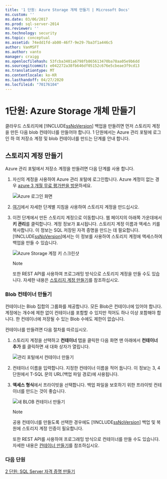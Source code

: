 ```yaml
---
title: '1 단원: Azure Storage 개체 만들기 | Microsoft Docs'
ms.custom: ''
ms.date: 03/06/2017
ms.prod: sql-server-2014
ms.reviewer: ''
ms.technology: security
ms.topic: conceptual
ms.assetid: 74edd1fd-ab00-46f7-9e29-7ba3f1a446c5
author: VanMSFT
ms.author: vanto
manager: craigg
ms.openlocfilehash: 53fcba3401a6798fb865613470ba78aa05e9b6dd
ms.sourcegitcommit: e042272a38fb646df05152c676e5cbeae3f9cd13
ms.translationtype: MT
ms.contentlocale: ko-KR
ms.lasthandoff: 04/27/2020
ms.locfileid: "70176104"
---
```

# <a name="lesson-1-create-azure-storage-objects"></a>1단원: Azure Storage 개체 만들기
  클라우드 스토리지에 [!INCLUDE[ssNoVersion](../includes/ssnoversion-md.md)] 백업을 만들려면 먼저 스토리지 계정을 만든 다음 blob 컨테이너를 만들어야 합니다. 1 단원에서는 Azure 관리 포털에 로그인 하 여 저장소 계정 및 blob 컨테이너를 만드는 단계를 안내 합니다.  
  
## <a name="create-a-storage-account"></a>스토리지 계정 만들기  
 Azure 관리 포털에서 저장소 계정을 만들려면 다음 단계를 사용 합니다.  
  
1.  자신의 계정을 사용하여 Azure 관리 포털에 로그인합니다. Azure 계정이 없는 경우 [azure 3 개월 무료 평가판을 방문](https://go.microsoft.com/fwlink/?LinkId=271927)하세요.  
  
     ![Azure 로그인 화면](../../2014/tutorials/media/windowazurelogin-backuptocloud.gif "Azure 로그인 화면")  
  
2.  [여기](https://go.microsoft.com/fwlink/?LinkId=271926)에서 자세한 단계별 지침을 사용하여 스토리지 계정을 만드십시오.  
  
3.  이전 단계에서 만든 스토리지 계정으로 이동합니다. 웹 페이지의 아래쪽 가운데에서 **키 관리**를 클릭합니다. 계정 정보가 표시됩니다. 스토리지 계정 이름과 액세스 키를 복사합니다. 이 정보는 SQL 저장된 자격 증명을 만드는 데 필요합니다. [!INCLUDE[ssNoVersion](../includes/ssnoversion-md.md)]에서는 이 정보를 사용하여 스토리지 계정에 액세스하여 백업을 만들 수 있습니다.  
  
     ![Azure Storage 계정 키 스크린샷](../../2014/tutorials/media/manageaccesskeys-backuptocloud.gif "Azure Storage 계정 키 스크린샷")  
  
    > [!NOTE]  
    >  또한 REST API를 사용하여 프로그래밍 방식으로 스토리지 계정을 만들 수도 있습니다. 자세한 내용은 [스토리지 계정 만들기](https://go.microsoft.com/fwlink/?LinkId=271928)를 참조하십시오.  
  
### <a name="create-a-blob-container"></a>Blob 컨테이너 만들기  
 컨테이너는 Blob 집합의 그룹화를 제공합니다. 모든 Blob은 컨테이너에 있어야 합니다. 계정에는 개수에 제한 없이 컨테이너를 포함할 수 있지만 적어도 하나 이상 포함해야 합니다. 한 컨테이너에 저장될 수 있는 Blob 수에도 제한이 없습니다.  
  
 컨테이너를 만들려면 다음 절차를 따르십시오.  
  
1.  스토리지 계정을 선택하고 **컨테이너** 탭을 클릭한 다음 화면 맨 아래에서 **컨테이너 추가** 를 클릭하면 새 대화 상자가 열립니다.  
  
     ![관리 포털에서 컨테이너 만들기](../../2014/tutorials/media/backuptocloud.gif "관리 포털에서 컨테이너 만들기")  
  
2.  컨테이너 이름을 입력합니다. 지정한 컨테이너 이름을 적어 둡니다. 이 정보는 3, 4단원에서 T-SQL 문의 URL(백업 파일 경로)에 사용됩니다.  
  
3.  **액세스 형식**에서 프라이빗을 선택합니다. 백업 파일을 보호하기 위한 프라이빗 컨테이너를 만드는 것이 좋습니다.  
  
     ![새 BLOB 컨테이너 만들기](../../2014/tutorials/media/backuptocloud-newblobcontainer.gif "새 BLOB 컨테이너 만들기")  
  
    > [!NOTE]  
    >  공용 컨테이너를 만들도록 선택한 경우에도 [!INCLUDE[ssNoVersion](../includes/ssnoversion-md.md)] 백업 및 복원에 스토리지 계정 인증이 필요합니다.  
    >   
    >  또한 REST API를 사용하여 프로그래밍 방식으로 컨테이너를 만들 수도 있습니다. 자세한 내용은 [컨테이너 만들기](https://go.microsoft.com/fwlink/?LinkId=271946)를 참조하십시오.  
  
### <a name="next-lesson"></a>다음 단원  
 [2 단원: SQL Server 자격 증명 만들기](../../2014/tutorials/lesson-2-create-a-sql-server-credential.md)  
  
  
